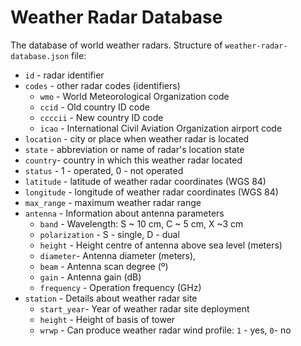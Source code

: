 # Weather Radar Database

 The database of world weather radars. Structure of `weather-radar-database.json` file:

* `id` - radar identifier
* `codes` - other radar codes (identifiers)
    * `wmo` - World Meteorological Organization code
    * `ccid` - Old country ID code
    * `ccccii` - New country ID code
    * `icao` - International Civil Aviation Organization airport code
* `location` - city or place when weather radar is located
* `state` - abbreviation or name of radar's location state
* `country`- country in which this weather radar located
* `status` - 1 - operated, 0 - not operated
* `latitude` - latitude of weather radar coordinates (WGS 84)
* `longitude` - longitude of weather radar coordinates (WGS 84)
* `max_range` - maximum weather radar range
* `antenna` - Information about antenna parameters
    * `band` - Wavelength: S ~ 10 cm, C ~ 5 cm, X ~3 cm
    * `polarization` - S - single, D - dual
    * `height` - Height centre of antenna above sea level (meters)
    * `diameter`- Antenna diameter (meters),
    * `beam` - Antenna scan degree (º)
    * `gain` - Antenna gain (dB)
    * `frequency` - Operation frequency (GHz)
* `station` - Details about weather radar site
    * `start_year`- Year of weather radar site deployment
    * `height` - Height of basis of tower
    * `wrwp` - Can produce weather radar wind profile: `1` - yes, `0`- no